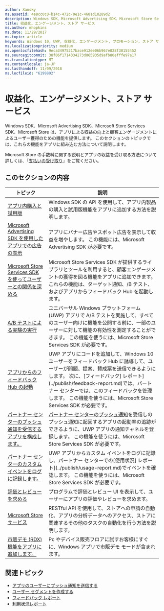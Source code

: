 ```yaml
---
author: Xansky
ms.assetid: 4e8cc0c0-b14c-472c-9e1c-4601d10289d2
description: Windows SDK、Microsoft Advertising SDK、Microsoft Store Services SDK、Microsoft Store は、アプリによる収益の向上と顧客エンゲージメントによるユーザー獲得のための多くの機能を提供します。
title: 収益化、エンゲージメント、ストア サービス
ms.author: mhopkins
ms.date: 11/29/2017
ms.topic: article
keywords: Windows 10, UWP, 収益化, エンゲージメント, プロモーション, ストア サービス
ms.localizationpriority: medium
ms.openlocfilehash: 9eca34975217bace912ee06b967e028f30155452
ms.sourcegitcommit: 38f06f1714334273d865935d9afb80efffe97a17
ms.translationtype: MT
ms.contentlocale: ja-JP
ms.lasthandoff: 11/09/2018
ms.locfileid: "6199892"
---
```

# <a name="monetization-engagement-and-store-services"></a>収益化、エンゲージメント、ストア サービス

Windows SDK、Microsoft Advertising SDK、Microsoft Store Services SDK、Microsoft Store は、アプリによる収益の向上と顧客エンゲージメントによるユーザー獲得のための機能を提供します。 このセクションのトピックでは、これらの機能をアプリに組み込む方法について説明します。

Microsoft Store の手数料に関する説明とアプリの収益を受け取る方法について詳しくは、「[支払いの受け取り](../publish/getting-paid-apps.md)」をご覧ください。

## <a name="in-this-section"></a>このセクションの内容

| トピック                | 説明                 |
|--------------------|-----------------------------|
| [アプリ内購入と試用版](in-app-purchases-and-trials.md)      | Windows SDK の API を使用して、アプリ内製品の購入と試用版機能をアプリに追加する方法を説明します。  |
| [Microsoft Advertising SDK を使用したアプリでの広告の表示](display-ads-in-your-app.md)      |   アプリにバナー広告やスポット広告を表示して収益を増やします。 この機能には、Microsoft Advertising SDK が必要です。 |
| [Microsoft Store Services SDK を使ってユーザーとの関係を深める](microsoft-store-services-sdk.md)      | Microsoft Store Services SDK が提供するライブラリとツールを利用すると、顧客エンゲージメントの獲得を図る機能をアプリに追加できます。 これらの機能は、ターゲット通知、/B テスト、およびアプリからフィードバック Hub を起動します。 |
| [A/B テストによる実験の実行](run-app-experiments-with-a-b-testing.md)      |   ユニバーサル Windows プラットフォーム (UWP) アプリで A/B テストを実施して、すべてのユーザー向けに機能を公開する前に、一部のユーザーに対して機能の有効性を測定することができます。 この機能を使うには、Microsoft Store Services SDK が必要です。  |
| [アプリからのフィードバック Hub の起動](launch-feedback-hub-from-your-app.md)      |   UWP アプリにコードを追加して、Windows 10 ユーザーをフィードバック Hub に誘導して、ユーザーが問題、提案、賛成票を送信できるようにします。 次に、[フィードバック] レポート](../publish/feedback-report.md)では、パートナー センターでは、このフィードバックを管理します。 この機能を使うには、Microsoft Store Services SDK が必要です。   |
| [パートナー センターのプッシュ通知を受信するアプリを構成します。](configure-your-app-to-receive-dev-center-notifications.md)  |  [パートナー センターのプッシュ通知](../publish/send-push-notifications-to-your-apps-customers.md)を受信しのプッシュ通知に起因するアプリの起動率の追跡ができるように、UWP アプリの通知チャネルを登録します。 この機能を使うには、Microsoft Store Services SDK が必要です。  |
| [パートナー センターのカスタム イベントをログに記録します。](log-custom-events-for-dev-center.md)  | UWP アプリからカスタム イベントをログに記録し、パートナー センターでの[使用状況] レポート](../publish/usage-report.md)でイベントを確認します。 この機能を使うには、Microsoft Store Services SDK が必要です。 |
| [評価とレビューを求める](request-ratings-and-reviews.md) |  プログラムで評価とレビュー UI を表示して、ユーザーにアプリの評価やレビューを求めます。  |
| [Microsoft Store サービス](using-windows-store-services.md)    |  RESTful API を使用して、ストアへの申請の自動化、アプリの分析データへのアクセス、ストアに関連するその他のタスクの自動化を行う方法を説明します。    |
| [市販デモ (RDX) 機能をアプリに追加します。](retail-demo-experience.md)        |  Pc やデバイス販売フロアに試すお客様にすぐに、Windows アプリで市販デモ モードが含まれます。  |

## <a name="related-topics"></a>関連トピック

* [アプリのユーザーにプッシュ通知を送信する](../publish/send-push-notifications-to-your-apps-customers.md)
* [ユーザー セグメントを作成する](../publish/create-customer-segments.md)
* [フィードバック レポート](../publish/feedback-report.md)
* [利用状況レポート](../publish/usage-report.md)
